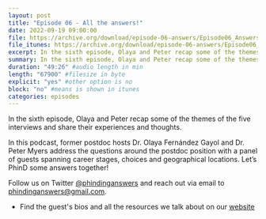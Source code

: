 ```yaml
---
layout: post
title: "Episode 06 - All the answers!"
date: 2022-09-19 09:00:00
file: https://archive.org/download/episode-06-answers/Episode06_Answers.mp3
file_itunes: https://archive.org/download/episode-06-answers/Episode06_Answers.mp3
excerpt: In the sixth episode, Olaya and Peter recap some of the themes of the five interviews and share their experiences and thoughts. Follow us on Twitter @phindinganswers and reach out via email to phindinganswers@gmail.com.
summary: In the sixth episode, Olaya and Peter recap some of the themes of the five interviews and share their experiences and thoughts. Follow us on Twitter @phindinganswers and reach out via email to phindinganswers@gmail.com.
duration: "49:26" #audio length in min
length: "67900" #filesize in byte
explicit: "yes" #other option is no
block: "no" #means is shown in itunes
categories: episodes
---
```

In the sixth episode, Olaya and Peter recap some of the themes of the five interviews and share their experiences and thoughts.

In this podcast, former postdoc hosts Dr. Olaya Fernández Gayol and Dr. Peter Myers address the questions around the postdoc position with a panel of guests spanning career stages, choices and geographical locations. Let’s PhinD some answers together!

Follow us on Twitter [@phindinganswers](https://twitter.com/phindinganswers) and reach out via email to [phindinganswers@gmail.com](mailto:phindinganswers@gmail.com).

* Find the guest's bios and all the resources we talk about on our [website](https://phindinganswers.github.io)
